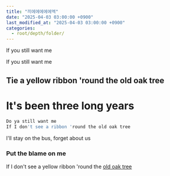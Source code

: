 ```yaml
---
title: "끼에에에에에엑"
date: "2025-04-03 03:00:00 +0900"
last_modified_at: "2025-04-03 03:00:00 +0900"
categories: 
  - root/depth/folder/
---
```


If you still want me

If you still want me<br/>

## Tie a yellow ribbon 'round the old oak tree
# It's been three long years

```javascript
Do ya still want me
If I don't see a ribbon 'round the old oak tree
```

I'll stay on the bus, forget about us

### Put the blame on me


If I don't see a yellow ribbon 'round the [old oak tree](https://movingwoo.github.io)
